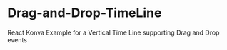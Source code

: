 # Drag-and-Drop-TimeLine
React Konva Example for a Vertical Time Line supporting Drag and Drop events
